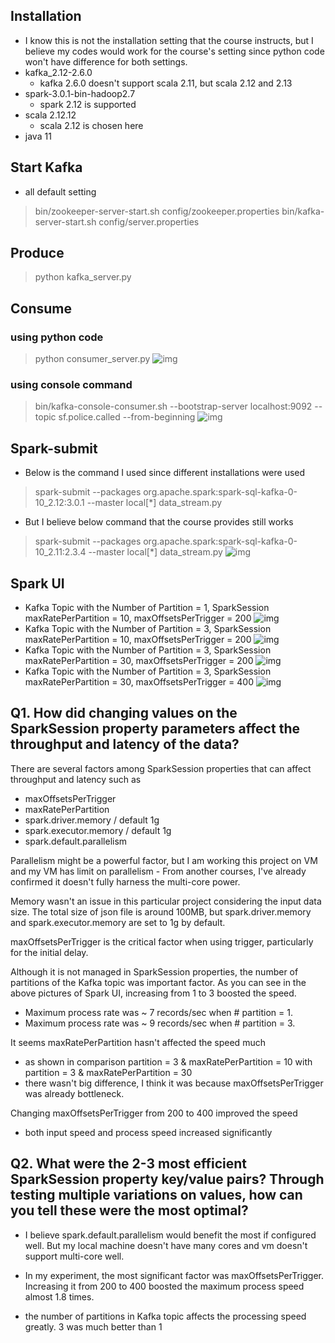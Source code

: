 ## Installation
- I know this is not the installation setting that the course instructs, but I believe my codes would work for the course's setting since python code won't have difference for both settings.
- kafka_2.12-2.6.0
    - kafka 2.6.0 doesn't support scala 2.11, but scala 2.12 and 2.13
- spark-3.0.1-bin-hadoop2.7
    - spark 2.12 is supported
- scala 2.12.12
    - scala 2.12 is chosen here
- java 11

## Start Kafka
- all default setting
>bin/zookeeper-server-start.sh config/zookeeper.properties
>bin/kafka-server-start.sh config/server.properties

## Produce
>python kafka_server.py

## Consume
### using python code
>python consumer_server.py
![img](./images/consumer-server.jpg)

### using console command
>bin/kafka-console-consumer.sh --bootstrap-server localhost:9092 --topic sf.police.called --from-beginning
![img](./images/consumer-console.jpg)

## Spark-submit
- Below is the command I used since different installations were used
>spark-submit --packages org.apache.spark:spark-sql-kafka-0-10_2.12:3.0.1 --master local[*] data_stream.py
- But I believe below command that the course provides still works
>spark-submit --packages org.apache.spark:spark-sql-kafka-0-10_2.11:2.3.4 --master local[*] data_stream.py
![img](./images/sparksubmit.jpg)

## Spark UI
- Kafka Topic with the Number of Partition = 1, SparkSession maxRatePerPartition = 10, maxOffsetsPerTrigger = 200
![img](./images/partition1.jpg)
- Kafka Topic with the Number of Partition = 3, SparkSession maxRatePerPartition = 10, maxOffsetsPerTrigger = 200
![img](./images/partition3.jpg)
- Kafka Topic with the Number of Partition = 3, SparkSession maxRatePerPartition = 30, maxOffsetsPerTrigger = 200
![img](./images/partition3_30.jpg)
- Kafka Topic with the Number of Partition = 3, SparkSession maxRatePerPartition = 30, maxOffsetsPerTrigger = 400
![img](./images/partition3_30_400.jpg)


## Q1. How did changing values on the SparkSession property parameters affect the throughput and latency of the data?
There are several factors among SparkSession properties that can affect throughput and latency such as
- maxOffsetsPerTrigger
- maxRatePerPartition
- spark.driver.memory / default 1g
- spark.executor.memory / default 1g
- spark.default.parallelism

Parallelism might be a powerful factor, but I am working this project on VM and my VM has limit on parallelism - From another courses, I've already confirmed it doesn't fully harness the multi-core power.

Memory wasn't an issue in this particular project considering the input data size. The total size of json file is around 100MB, but spark.driver.memory and spark.executor.memory are set to 1g by default.

maxOffsetsPerTrigger is the critical factor when using trigger, particularly for the initial delay. 

Although it is not managed in SparkSession properties, the number of partitions of the Kafka topic was important factor. As you can see in the above pictures of Spark UI, increasing from 1 to 3 boosted the speed. 
- Maximum process rate was ~ 7 records/sec when # partition = 1.
- Maximum process rate was ~ 9 records/sec when # partition = 3.

It seems maxRatePerPartition hasn't affected the speed much 
- as shown in comparison partition = 3 & maxRatePerPartition = 10 with partition = 3 & maxRatePerPartition = 30
- there wasn't big difference, I think it was because maxOffsetsPerTrigger was already bottleneck.

Changing maxOffsetsPerTrigger from 200 to 400 improved the speed
- both input speed and process speed increased significantly


## Q2. What were the 2-3 most efficient SparkSession property key/value pairs? Through testing multiple variations on values, how can you tell these were the most optimal?

- I believe spark.default.parallelism would benefit the most if configured well. But my local machine doesn't have many cores and vm doesn't support multi-core well. 

- In my experiment, the most significant factor was maxOffsetsPerTrigger. Increasing it from 200 to 400 boosted the maximum process speed almost 1.8 times. 

- the number of partitions in Kafka topic affects the processing speed greatly. 3 was much better than 1
